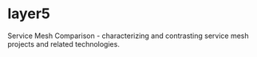 # layer5
Service Mesh Comparison - characterizing and contrasting service mesh projects and related technologies.
